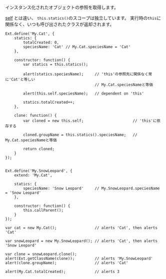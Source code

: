 インスタンス化されたオブジェクトの参照を取得します。

<a href="#!/api/Ext.Base-property-self" rel="Ext.Base-property-self" class="docClass" >self</a>
とは違い、 `this.statics()`のスコープは独立しています。 実行時の`this`に関係なく、いつも呼び出されたクラスが返却されます。

    Ext.define('My.Cat', {
        statics: {
            totalCreated: 0,
            speciesName: 'Cat' // My.Cat.speciesName = 'Cat'
        },

        constructor: function() {
            var statics = this.statics();

            alert(statics.speciesName);     // 'this'の参照先に関係なく常に'Cat'と等しい
                                            // My.Cat.speciesNameと等価

            alert(this.self.speciesName);   // dependent on 'this'

            statics.totalCreated++;
        },

        clone: function() {
            var cloned = new this.self;                      // 'this'に依存する

            cloned.groupName = this.statics().speciesName;   // My.Cat.speciesNameと等価

            return cloned;
        }
    });


    Ext.define('My.SnowLeopard', {
        extend: 'My.Cat',

        statics: {
            speciesName: 'Snow Leopard'     // My.SnowLeopard.speciesName = 'Snow Leopard'
        },

        constructor: function() {
            this.callParent();
        }
    });

    var cat = new My.Cat();                 // alerts 'Cat', then alerts 'Cat'

    var snowLeopard = new My.SnowLeopard(); // alerts 'Cat', then alerts 'Snow Leopard'

    var clone = snowLeopard.clone();
    alert(Ext.getClassName(clone));         // alerts 'My.SnowLeopard'
    alert(clone.groupName);                 // alerts 'Cat'

    alert(My.Cat.totalCreated);             // alerts 3


